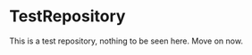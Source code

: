 TestRepository
==============

This is a test repository, nothing to be seen here. Move on now.  
 
 
   
     
    
             
  
   
  
